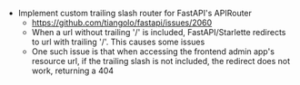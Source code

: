 
- Implement custom trailing slash router for FastAPI's APIRouter 
    - https://github.com/tiangolo/fastapi/issues/2060
    - When a url without trailing '/' is included, FastAPI/Starlette redirects to url with trailing '/'. This causes some issues
    - One such issue is that when accessing the frontend admin app's resource url, if the trailing slash is not included, the redirect does not work, returning a 404
